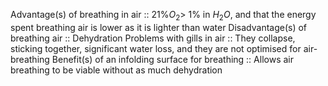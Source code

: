 Advantage(s) of breathing in air :: $21\% O_{2} > ~1\%$ in $H_{2}O$, and that the energy spent breathing air is lower as it is lighter than water
Disadvantage(s) of breathing air :: Dehydration
Problems with gills in air :: They collapse, sticking together, significant water loss, and they are not optimised for air-breathing
Benefit(s) of an infolding surface for breathing :: Allows air breathing to be viable without as much dehydration